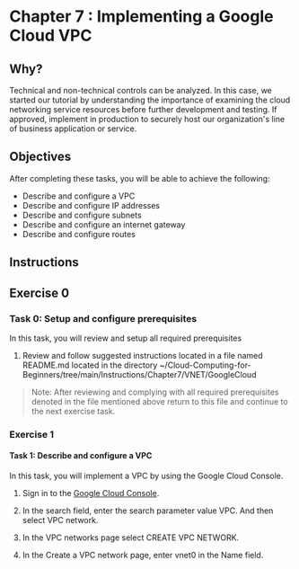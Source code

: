 # Chapter 7 : Implementing a Google Cloud VPC


## Why?

Technical and non-technical controls can be analyzed. In this case, we started our tutorial by understanding the importance of examining the cloud networking service resources before further development and testing. If approved, implement in production to securely host our organization's line of business application or service.

## Objectives

After completing these tasks, you will be able to achieve the following:
-   Describe and configure a VPC
-	Describe and configure IP addresses
-	Describe and configure subnets
-	Describe and configure an internet gateway
-	Describe and configure routes

## Instructions

## Exercise 0

### Task 0: Setup and configure prerequisites

In this task, you will review and setup all required prerequisites

1. Review and follow suggested instructions located in a file named README.md located in the directory ~/Cloud-Computing-for-Beginners/tree/main/Instructions/Chapter7/VNET/GoogleCloud

> Note: After reviewing and complying with all required prerequisites denoted in the file mentioned above return to this file and continue to the next exercise task.

### Exercise 1

#### Task 1: Describe and configure a VPC

In this task, you will implement a VPC by using the Google Cloud Console.

1.	Sign in to the [Google Cloud Console](https://console.cloud.google.com/).

2.	In the search field, enter the search parameter value VPC. And then select VPC network.

3.	In the VPC networks page select CREATE VPC NETWORK.

4.	In the Create a VPC network page, enter vnet0 in the Name field.

